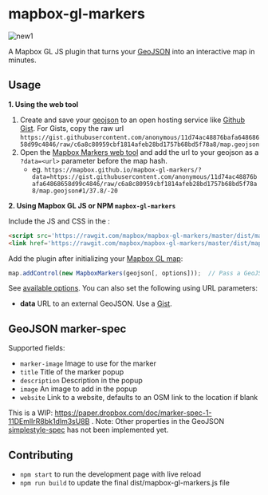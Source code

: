 # mapbox-gl-markers

![new1](https://user-images.githubusercontent.com/126868/35832156-2f69edfe-0a9a-11e8-8f9f-cd4add6e9555.gif)

A Mapbox GL JS plugin that turns your [GeoJSON](http://geojson.io/#id=gist:anonymous/96d84a56487ec7221365ab3781326671&map=1/36/19) into an interactive map in minutes.


## Usage

**1. Using the web tool**

1. Create and save your [geojson](http://geojson.io/#id=gist:anonymous/11d74ac48876bafa64868658d99c4846&map=1/-12/-1) to an open hosting service like [Github Gist](https://gist.github.com/anonymous/11d74ac48876bafa64868658d99c4846). For Gists, copy the raw url `https://gist.githubusercontent.com/anonymous/11d74ac48876bafa64868658d99c4846/raw/c6a8c80959cbf1814afeb28bd1757b68bd5f78a8/map.geojson`
2. Open the [Mapbox Markers web tool](https://mapbox.github.io/mapbox-gl-markers/) and add the url to your geojson as a `?data=<url>` parameter before the map hash.
    - eg. `https://mapbox.github.io/mapbox-gl-markers/?data=https://gist.githubusercontent.com/anonymous/11d74ac48876bafa64868658d99c4846/raw/c6a8c80959cbf1814afeb28bd1757b68bd5f78a8/map.geojson#1/37.8/-20`


**2. Using Mapbox GL JS or NPM `mapbox-gl-markers`**

Include the JS and CSS in the <head>:

```html
<script src='https://rawgit.com/mapbox/mapbox-gl-markers/master/dist/mapbox-gl-markers.js'></script>
<link href='https://rawgit.com/mapbox/mapbox-gl-markers/master/dist/mapbox-gl-markers.css' rel='stylesheet' />
```

Add the plugin after initializing your [Mapbox GL map](https://www.mapbox.com/mapbox-gl-js/example/simple-map/):

```javascript
map.addControl(new MapboxMarkers(geojson[, options]));  // Pass a GeoJSON feature collection that follows the marker-spec
```

See [available options](https://github.com/mapbox/mapbox-gl-markers/blob/master/mapbox-gl-markers.js#L23-L42). You can also set the following using URL parameters:
- **data** URL to an external GeoJSON. Use a [Gist](https://gist.github.com/anonymous/11d74ac48876bafa64868658d99c4846).

## GeoJSON marker-spec

Supported fields:
- `marker-image` Image to use for the marker
- `title` Title of the marker popup
- `description` Description in the popup
- `image` An image to add in the popup
- `website` Link to a website, defaults to an OSM link to the location if blank

This is a WIP: https://paper.dropbox.com/doc/marker-spec-1-11DEmlIrR8bk1dlm3sU8B . Note: Other properties in the GeoJSON [simplestyle-spec](https://github.com/mapbox/simplestyle-spec/tree/master/1.1.0) has not been implemented yet.

## Contributing

- `npm start` to run the development page with live reload
- `npm run build` to update the final dist/mapbox-gl-markers.js file